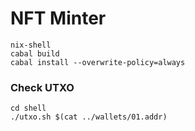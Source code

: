# NFT Minter

```
nix-shell
cabal build
cabal install --overwrite-policy=always
```
### Check UTXO

```
cd shell
./utxo.sh $(cat ../wallets/01.addr)
```

